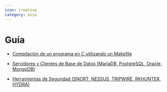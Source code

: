 ```yaml
---
icon: creative
category: Guia
---
```


# Guía

- [Compilación de un programa en C utilizando un Makefile](makefile.md)

- [Servidores y Clientes de Base de Datos (MariaDB, PostgreSQL, Oracle, MongoDB)](ABD.md)

- [Herramientas de Seguridad (SNORT, NESSUS, TRIPWIRE, RKHUNTER, HYDRA)](https://www.dropbox.com/s/84gl6ea0ls0xksy/Plantilla%20Trabajo%20Grupal%201.pdf?dl=0)